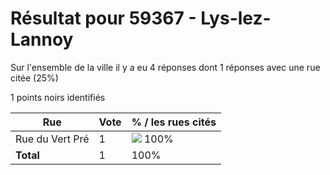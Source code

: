 # Résultat pour 59367 - Lys-lez-Lannoy

Sur l'ensemble de la ville il y a eu 4 réponses dont 1 réponses avec une rue citée (25%)

1 points noirs identifiés

| Rue | Vote | % / les rues cités|
|-----|------|-------------------|
| Rue du Vert Pré | 1 | <img src="../../img/bar_100.gif" />&nbsp;100%|
| **Total** | 1 | 100%|
